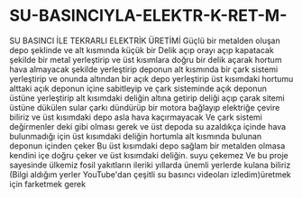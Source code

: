 # SU-BASINCIYLA-ELEKTR-K-RET-M-
SU BASINCI İLE TEKRARLI ELEKTRİK                           ÜRETİMİ Güçlü bir metalden oluşan depo şeklinde ve alt kısmında küçük bir  Delik açıp orayı açıp kapatacak şekilde bir metal yerleştirip ve üst kısımlara doğru bir delik açarak hortum hava almayacak şekilde yerleştirip deponun alt kısmında bir çark sistemi yerleştirip ve onunda altından bir açık depo yerleştirip üst kısımdaki  hortumu alttaki açık deponun içine sabitleyip ve çark sisteminde açık deponun üstüne yerleştirip alt kısımdaki deliğin altına getirip deliği açıp çarak sitemi üstüne dükülen sular çarkı dündürüp bir motora bağlayıp elektriğe çevire biliriz ve üst kısımdaki depo asla hava kaçırmayacak Ve çark sistemi değirmenler deki gibi olması gerek ve üst depoda su azaldıkça içinde hava bulunmadığı için üst kısımdaki deliğin hortumla alt kısmında bulunan deponun içinden çeker Bu üst kısımdaki depo sağlam bir metalden olmasa kendini içe doğru çeker ve üst kısımdaki deliğin. suyu çekemez  Ve bu proje sayesinde ülkemiz fosil yakıtların ileriki yıllarda ünemli yerlerde kulana biliriz  (Bilgi aldığım yerler YouTube'dan çeşitli su basıncı videoları izledim)üretmek için farketmek gerek
